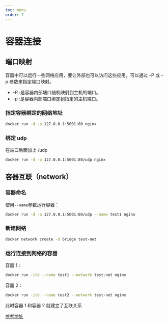 ```yaml
---
toc: menu
order: 7
---
```


# 容器连接

## 端口映射

容器中可以运行一些网络应用，要让外部也可以访问这些应用，可以通过 -P 或 -p 参数来指定端口映射。

- -P :是容器内部端口随机映射到主机的端口。
- -p :是容器内部端口绑定到指定的主机端口。

### 指定容器绑定的网络地址

```bash
docker run -d -p 127.0.0.1:5001:80 nginx
```

### 绑定 udp

在端口后面加上 /udp

```bash
docker run -d -p 127.0.0.1:5001:80/udp nginx
```

## 容器互联（network）

### 容器命名

使用`--name`参数运行容器：

```bash
docker run -d -p 127.0.0.1:5001:80/udp --name test1 nginx
```

### 新建网络

```bash
docker network create -d bridge test-net
```

### 运行连接到网络的容器

容器 1：

```bash
docker run -itd --name test1 --network test-net nginx
```

容器 2：

```bash
docker run -itd --name test2 --network test-net nginx
```

此时容器 1 和容器 2 就建立了互联关系

[参考地址](https://www.runoob.com/docker/docker-container-connection.html)
